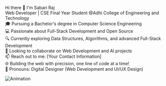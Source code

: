 Hi there 👋 I'm Sabari Raj  
Web Developer | CSE Final Year Student @Adhi College of Engineering and Technology  
🎓 Pursuing a Bachelor's degree in Computer Science Engineering  
💻 Passionate about Full-Stack Development and Open Source  
🔍 Currently exploring Data Structures, Algorithms, and advanced Full-Stack Development  
🚀 Looking to collaborate on Web Development and AI projects  
📫 Reach out to me: [Your Contact Information]  
🌐 Building the web with precision, one line of code at a time!  
🔧 Pronouns: Digital Designer (Web Development and UI/UX Design)

![Animation]([https://media.giphy.com/media/your-animation-url.gif](https://user-images.githubusercontent.com/40719899/205479251-ffba5354-583f-491b-a1ef-ce919083e2b1.gif))
